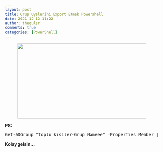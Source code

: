 ```yaml
---
layout: post
title: Grup Üyelerini Export Etmek Powershell
date: 2021-12-12 11:22
author: theguler
comments: true
categories: [PowerShell]
---
```

<!-- wp:image {"id":333,"width":440,"height":247,"sizeSlug":"large","linkDestination":"none"} -->
<figure class="wp-block-image size-large is-resized"><img src="https://theguler.wordpress.com/wp-content/uploads/2021/12/powershell-4-sdn.jpg?w=1024" alt="" class="wp-image-333" width="440" height="247" /></figure>
<!-- /wp:image -->

<!-- wp:paragraph -->
<p><strong>PS:</strong></p>
<!-- /wp:paragraph -->

<!-- wp:preformatted -->
<pre class="wp-block-preformatted">Get-ADGroup "toplu_kisiler-Grup Nameee" -Properties Member | Select-Object -ExpandProperty Member | Get-ADUSer -properties Displayname,Description,wWWHomePage | Select Name,Displayname,Description,wWWHomePage | Export-csv -path C:\VPNkullanicilari.csv -Encoding Unicode</pre>
<!-- /wp:preformatted -->

<!-- wp:paragraph -->
<p><strong>Kolay gelsin...</strong></p>
<!-- /wp:paragraph -->
